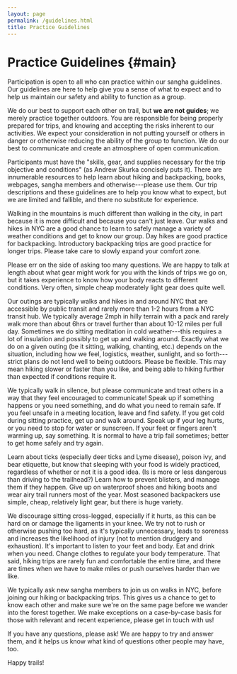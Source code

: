```yaml
---
layout: page
permalink: /guidelines.html
title: Practice Guidelines
---
```


<div class="row" markdown=1>
<div class="col-sm-10 col-md-9 col-lg-8" markdown=1>

# Practice Guidelines {#main}

Participation is open to all who can practice within our sangha guidelines.  Our guidelines are here to help give you a sense of what to expect and to help us maintain our safety and ability to function as a group.

We do our best to support each other on trail, but __we are not guides__; we merely practice together outdoors.  You are responsible for being properly prepared for trips, and knowing and accepting the risks inherent to our activities.  We expect your consideration in not putting yourself or others in danger or otherwise reducing the ability of the group to function.  We do our best to communicate and create an atmosphere of open communication.

Participants must have the "skills, gear, and supplies necessary for the trip objective and conditions" (as Andrew Skurka concisely puts it).  There are innumerable resources to help learn about hiking and backpacking, books, webpages, sangha members and otherwise---please use them.  Our trip descriptions and these guidelines are to help you know what to expect, but we are limited and fallible, and there no substitute for experience.

Walking in the mountains is much different than walking in the city, in part because it is more difficult and because you can't just leave.  Our walks and hikes in NYC are a good chance to learn to safely manage a variety of weather conditions and get to know our group.  Day hikes are good practice for backpacking.  Introductory backpacking trips are good practice for longer trips.  Please take care to slowly expand your comfort zone.

Please err on the side of asking too many questions.  We are happy to talk at length about what gear might work for you with the kinds of trips we go on, but it takes experience to know how your body reacts to different conditions.  Very often, simple cheap moderately light gear does quite well.  

Our outings are typically walks and hikes in and around NYC that are accessible by public transit and rarely more than 1-2 hours from a NYC transit hub.  We typically average 2mph in hilly terrain with a pack and rarely walk more than about 6hrs or travel further than about 10-12 miles per full day.  Sometimes we do sitting meditation in cold weather---this requires a lot of insulation and possibly to get up and walking around.  Exactly what we do on a given outing (be it sitting, walking, chanting, etc.) depends on the situation, including how we feel, logistics, weather, sunlight, and so forth---strict plans do not lend well to being outdoors.  Please be flexible.  This may mean hiking slower or faster than you like, and being able to hiking further than expected if conditions require it.

We typically walk in silence, but please communicate and treat others in a way that they feel encouraged to communicate!  Speak up if something happens or you need something, and do what you need to remain safe.  If you feel unsafe in a meeting location, leave and find safety.  If you get cold during sitting practice, get up and walk around.  Speak up if your leg hurts, or you need to stop for water or sunscreen.  If your feet or fingers aren't warming up, say something.  It is normal to have a trip fail sometimes; better to get home safely and try again.

Learn about ticks (especially deer ticks and Lyme disease), poison ivy, and bear etiquette, but know that sleeping with your food is widely practiced, regardless of whether or not it is a good idea. (Is is more or less dangerous than driving to the trailhead?)  Learn how to prevent blisters, and manage them if they happen.  Give up on waterproof shoes and hiking boots and wear airy trail runners most of the year.  Most seasoned backpackers use simple, cheap, relatively light gear, but there is huge variety.

We discourage sitting cross-legged, especially if it hurts, as this can be hard on or damage the ligaments in your knee.  We try not to rush or otherwise pushing too hard, as it's typically unnecessary, leads to soreness and increases the likelihood of injury (not to mention drudgery and exhaustion).  It's important to listen to your feet and body.  Eat and drink when you need.  Change clothes to  regulate your body temperature.  That said, hiking trips are rarely fun and comfortable the entire time, and there are times when we have to make miles or push ourselves harder than we like.

We typically ask new sangha members to join us on walks in NYC, before joining our hiking or backpacking trips.  This gives us a chance to get to know each other and make sure we're on the same page before we wander into the forest together.  We make exceptions on a case-by-case basis for those with relevant and recent experience, please get in touch with us!

If you have any questions, please ask!  We are happy to try and answer them, and it helps us know what kind of questions other people may have, too.

Happy trails!

</div>
</div>

